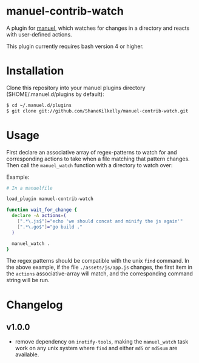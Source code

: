 # manuel-contrib-watch

A plugin for [manuel](https://github.com/ShaneKilkelly/manuel), which
watches for changes in a directory and reacts with user-defined actions.

This plugin currently requires bash version 4 or higher.


# Installation

Clone this repository into your manuel plugins
directory ($HOME/.manuel.d/plugins by default):
```bash
$ cd ~/.manuel.d/plugins
$ git clone git://github.com/ShaneKilkelly/manuel-contrib-watch.git
```


# Usage

First declare an associative array of regex-patterns to watch for and
corresponding actions to take when a file matching that pattern changes.
Then call the `manuel_watch` function with a directory to watch over:

Example:
```bash
# In a manuelfile

load_plugin manuel-contrib-watch

function wait_for_change {
  declare -A actions=(
    [".*\.js$"]="echo 'we should concat and minify the js again'"
    [".*\.go$"]="go build ."
  )

  manuel_watch .
}
```

The regex patterns should be compatible with the unix `find` command.
In the above example, if the file `./assets/js/app.js` changes, the first item in
the `actions` associative-array will match, and the corresponding command
string will be run.


# Changelog

## v1.0.0

- remove dependency on `inotify-tools`, making the `manuel_watch` task
  work on any unix system where `find` and either `md5` or `md5sum` are available.
